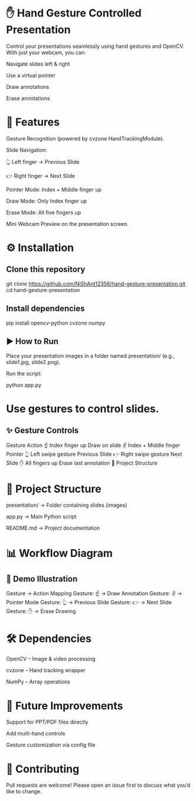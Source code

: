 # ✋ Hand Gesture Controlled Presentation

Control your presentations seamlessly using hand gestures and OpenCV.
With just your webcam, you can:

Navigate slides left & right

Use a virtual pointer

Draw annotations

Erase annotations

# 📌 Features

Gesture Recognition (powered by cvzone
 HandTrackingModule).

Slide Navigation:

👆 Left finger → Previous Slide

👉 Right finger → Next Slide

Pointer Mode: Index + Middle finger up

Draw Mode: Only Index finger up

Erase Mode: All five fingers up

Mini Webcam Preview on the presentation screen.

# ⚙️ Installation
## Clone this repository
git clone https://github.com/NiShAnt12356/hand-gesture-presentation.git
cd hand-gesture-presentation

## Install dependencies
pip install opencv-python cvzone numpy

## ▶️ How to Run

Place your presentation images in a folder named presentation/ (e.g., slide1.jpg, slide2.png).

Run the script:

python app.py


# Use gestures to control slides.

## ✨ Gesture Controls
Gesture	Action
☝️ Index finger up	Draw on slide
✌️ Index + Middle finger	Pointer
👆 Left swipe gesture	Previous Slide
👉 Right swipe gesture	Next Slide
✋ All fingers up	Erase last annotation
📂 Project Structure

# 📂 Project Structure

presentation/ → Folder containing slides (images)

app.py → Main Python script

README.md → Project documentation

# 📊 Workflow Diagram

## 🎥 Demo Illustration
Gesture → Action Mapping
Gesture: ☝️   → Draw Annotation
Gesture: ✌️   → Pointer Mode
Gesture: 👆   → Previous Slide
Gesture: 👉   → Next Slide
Gesture: ✋   → Erase Drawing

# 🛠️ Dependencies

OpenCV
 – Image & video processing

cvzone
 – Hand tracking wrapper

NumPy
 – Array operations

# 🚀 Future Improvements

Support for PPT/PDF files directly

Add multi-hand controls

Gesture customization via config file

# 🙌 Contributing

Pull requests are welcome! Please open an issue first to discuss what you’d like to change.
